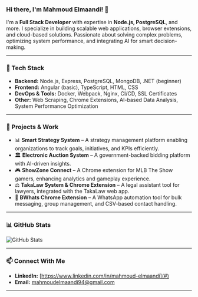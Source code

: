 ### Hi there, I'm Mahmoud Elmaandi! 👋

I'm a **Full Stack Developer** with expertise in **Node.js, PostgreSQL**, and more. I specialize in building scalable web applications, browser extensions, and cloud-based solutions. Passionate about solving complex problems, optimizing system performance, and integrating AI for smart decision-making.

---

### 🔧 Tech Stack

- **Backend:** Node.js, Express, PostgreSQL, MongoDB, .NET (beginner)
- **Frontend:** Angular (basic), TypeScript, HTML, CSS
- **DevOps & Tools:** Docker, Webpack, Nginx, CI/CD, SSL Certificates
- **Other:** Web Scraping, Chrome Extensions, AI-based Data Analysis, System Performance Optimization

---

### 🚀 Projects & Work
- 📊 **Smart Strategy System** – A strategy management platform enabling organizations to track goals, initiatives, and KPIs efficiently.
- 🏛 **Electronic Auction System** – A government-backed bidding platform with AI-driven insights.
- 🎮 **ShowZone Connect** – A Chrome extension for MLB The Show gamers, enhancing analytics and gameplay experience.
- ⚖️ **TakaLaw System & Chrome Extension** – A legal assistant tool for lawyers, integrated with the TakaLaw web app.
- 💬 **BWhats Chrome Extension** – A WhatsApp automation tool for bulk messaging, group management, and CSV-based contact handling.
---

### 📊 GitHub Stats

![GitHub Stats](https://github-readme-stats.vercel.app/api?username=mahmoudElmaandi&show_icons=true&theme=dark)

---

### 📫 Connect With Me

- **LinkedIn:** [https://www.linkedin.com/in/mahmoud-elmaandi](#)
- **Email:** [mahmoudelmaandi94@gmail.com
](mailto:mahmoudelmaandi94@gmail.com
)
---

